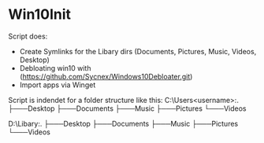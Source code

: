 # Win10Init
Script does:
* Create Symlinks for the Libary dirs (Documents, Pictures, Music, Videos, Desktop)
* Debloating win10 with (https://github.com/Sycnex/Windows10Debloater.git)
* Import apps via Winget

Script is indendet for a folder structure like this:
C:\Users\<username>:. 
├───Desktop 
├───Documents 
├───Music 
├───Pictures 
└───Videos 

D:\Libary:. 
├───Desktop 
├───Documents 
├───Music 
├───Pictures 
└───Videos 